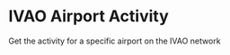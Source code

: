 IVAO Airport Activity
=======================

Get the activity for a specific airport on the IVAO network

